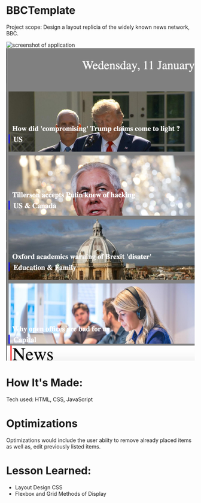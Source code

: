 # BBCTemplate
 
 Project scope: Design a layout replicia of the widely known news network, BBC.
 
 
 ![ screenshot of application](https://github.com/FullStackAbbs/BBCTemplate/blob/master/img/project-2.jpg)
 ![ screenshot of application](https://github.com/FullStackAbbs/BBCTemplate/blob/master/img/project-3.jpg)
 
# How It's Made:
 Tech used: HTML, CSS, JavaScript

# Optimizations 
Optimizations would include the user abiity to remove already placed items as well as, edit previously listed items.

# Lesson Learned:
* Layout Design CSS
* Flexbox and Grid Methods of Display
